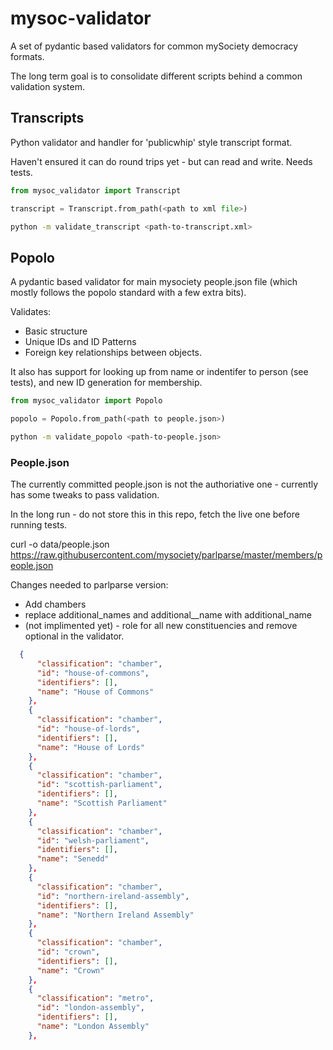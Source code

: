 # mysoc-validator

A set of pydantic based validators for common mySociety democracy formats.

The long term goal is to consolidate different scripts behind a common validation system.

## Transcripts

Python validator and handler for 'publicwhip' style transcript format. 

Haven't ensured it can do round trips yet - but can read and write. Needs tests.

```python
from mysoc_validator import Transcript

transcript = Transcript.from_path(<path to xml file>)
```

```bash
python -m validate_transcript <path-to-transcript.xml>
```

## Popolo

A pydantic based validator for main mysociety people.json file (which mostly follows the popolo standard with a few extra bits).

Validates:

- Basic structure
- Unique IDs and ID Patterns
- Foreign key relationships between objects.

It also has support for looking up from name or indentifer to person (see tests), and new ID generation for membership. 

```python
from mysoc_validator import Popolo

popolo = Popolo.from_path(<path to people.json>)
```

```bash
python -m validate_popolo <path-to-people.json>
```

### People.json

The currently committed people.json is not the authoriative one - currently has some tweaks to pass validation. 

In the long run - do not store this in this repo, fetch the live one before running tests.

curl -o data/people.json https://raw.githubusercontent.com/mysociety/parlparse/master/members/people.json

Changes needed to parlparse version:

- Add chambers
- replace additional_names and additional__name with additional_name
- (not implimented yet) - role for all new constituencies and remove optional in the validator. 

```json
  {
      "classification": "chamber",
      "id": "house-of-commons",
      "identifiers": [],
      "name": "House of Commons"
    },
    {
      "classification": "chamber",
      "id": "house-of-lords",
      "identifiers": [],
      "name": "House of Lords"
    },
    {
      "classification": "chamber",
      "id": "scottish-parliament",
      "identifiers": [],
      "name": "Scottish Parliament"
    },
    {
      "classification": "chamber",
      "id": "welsh-parliament",
      "identifiers": [],
      "name": "Senedd"
    },
    {
      "classification": "chamber",
      "id": "northern-ireland-assembly",
      "identifiers": [],
      "name": "Northern Ireland Assembly"
    },
    {
      "classification": "chamber",
      "id": "crown",
      "identifiers": [],
      "name": "Crown"
    },
    {
      "classification": "metro",
      "id": "london-assembly",
      "identifiers": [],
      "name": "London Assembly"
    },
```
